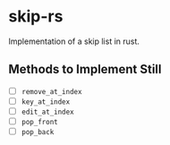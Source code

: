 # skip-rs
Implementation of a skip list in rust.

## Methods to Implement Still

- [ ] `remove_at_index`
- [ ] `key_at_index`
- [ ] `edit_at_index`
- [ ] `pop_front`
- [ ] `pop_back`